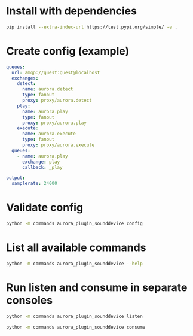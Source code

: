 # Install with dependencies

```bash
pip install --extra-index-url https://test.pypi.org/simple/ -e .
```

# Create config (example)

```yaml
queues:
  url: amqp://guest:guest@localhost
  exchanges:
    detect:
      name: aurora.detect
      type: fanout
      proxy: proxy/aurora.detect
    play:
      name: aurora.play
      type: fanout
      proxy: proxy/aurora.play
    execute:
      name: aurora.execute
      type: fanout
      proxy: proxy/aurora.execute
  queues:
    - name: aurora.play
      exchange: play
      callback: _play

output:
  samplerate: 24000
```

# Validate config

```bash
python -m commands aurora_plugin_sounddevice config
```

# List all available commands

```bash
python -m commands aurora_plugin_sounddevice --help
```

# Run listen and consume in separate consoles

```bash
python -m commands aurora_plugin_sounddevice listen

python -m commands aurora_plugin_sounddevice consume
```
